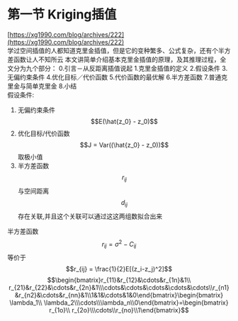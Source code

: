 # 第一节 Kriging插值

[https://xg1990.com/blog/archives/222](https://xg1990.com/blog/archives/222)  
学过空间插值的人都知道克里金插值，但是它的变种繁多、公式复杂，还有个半方差函数让人不知所云 本文讲简单介绍基本克里金插值的原理，及其推理过程，全文分为九个部分： 0.引言－从反距离插值说起 1.克里金插值的定义 2.假设条件 3.无偏约束条件 4.优化目标／代价函数 5.代价函数的最优解 6.半方差函数 7.普通克里金与简单克里金 8.小结  
假设条件:

1. 无偏约束条件 $$E(\hat{z_0} - z_0)$$
2. 优化目标/代价函数 $$J = Var((\hat{z_0} - z_0))$$取极小值
3. 半方差函数$$r_{ij}$$与空间距离$$d_{ij}$$存在关联,并且这个关联可以通过这这两组数拟合出来

半方差函数$$r_{ij} = \sigma^2 - C_{ij}$$
等价于$$r_{ij} = \frac{1}{2}E[(z_i-z_j)^2]$$
$$\begin{bmatrix}r_{11}&r_{12}&\cdots&r_{1n}&1\\ r_{21}&r_{22}&\cdots&r_{2n}&1\\\cdots&\cdots&\cdots&\cdots&\cdots\\r_{n1}&r_{n2}&\cdots&r_{nn}&1\\1&1&\cdots&1&0\end{bmatrix}\begin{bmatrix} \lambda_1\\ \lambda_2\\\cdots\\\lambda_n\\0\end{bmatrix}=\begin{bmatrix} r_{1o}\\ r_{2o}\\\cdots\\r_{no}\\1\end{bmatrix}$$








